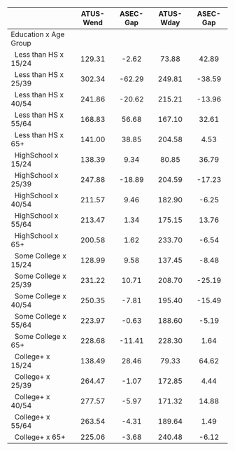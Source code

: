 
|                      |    ATUS-Wend |     ASEC-Gap |    ATUS-Wday |     ASEC-Gap |
| -------------------- | :----------: | :----------: | :----------: | :----------: |
| Education x Age Group |              |              |              |              |
| &nbsp;&nbsp;Less than HS x 15/24 |       129.31 |        -2.62 |        73.88 |        42.89 |
| &nbsp;&nbsp;Less than HS x 25/39 |       302.34 |       -62.29 |       249.81 |       -38.59 |
| &nbsp;&nbsp;Less than HS x 40/54 |       241.86 |       -20.62 |       215.21 |       -13.96 |
| &nbsp;&nbsp;Less than HS x 55/64 |       168.83 |        56.68 |       167.10 |        32.61 |
| &nbsp;&nbsp;Less than HS x 65+ |       141.00 |        38.85 |       204.58 |         4.53 |
| &nbsp;&nbsp;HighSchool x 15/24 |       138.39 |         9.34 |        80.85 |        36.79 |
| &nbsp;&nbsp;HighSchool x 25/39 |       247.88 |       -18.89 |       204.59 |       -17.23 |
| &nbsp;&nbsp;HighSchool x 40/54 |       211.57 |         9.46 |       182.90 |        -6.25 |
| &nbsp;&nbsp;HighSchool x 55/64 |       213.47 |         1.34 |       175.15 |        13.76 |
| &nbsp;&nbsp;HighSchool x 65+ |       200.58 |         1.62 |       233.70 |        -6.54 |
| &nbsp;&nbsp;Some College x 15/24 |       128.99 |         9.58 |       137.45 |        -8.48 |
| &nbsp;&nbsp;Some College x 25/39 |       231.22 |        10.71 |       208.70 |       -25.19 |
| &nbsp;&nbsp;Some College x 40/54 |       250.35 |        -7.81 |       195.40 |       -15.49 |
| &nbsp;&nbsp;Some College x 55/64 |       223.97 |        -0.63 |       188.60 |        -5.19 |
| &nbsp;&nbsp;Some College x 65+ |       228.68 |       -11.41 |       228.30 |         1.64 |
| &nbsp;&nbsp;College+ x 15/24 |       138.49 |        28.46 |        79.33 |        64.62 |
| &nbsp;&nbsp;College+ x 25/39 |       264.47 |        -1.07 |       172.85 |         4.44 |
| &nbsp;&nbsp;College+ x 40/54 |       277.57 |        -5.97 |       171.32 |        14.88 |
| &nbsp;&nbsp;College+ x 55/64 |       263.54 |        -4.31 |       189.64 |         1.49 |
| &nbsp;&nbsp;College+ x 65+ |       225.06 |        -3.68 |       240.48 |        -6.12 |

